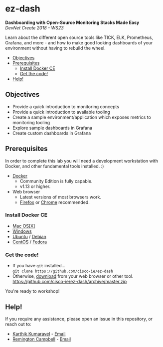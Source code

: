 # ez-dash
**Dashboarding with Open-Source Monitoring Stacks Made Easy**  
*DevNet Create 2018 - WS23*

Learn about the different open source tools like TICK, ELK, Prometheus, Grafana, and more - and how to make good looking dashboards of your environment without having to rebuild the wheel.

* [Objectives](#objectives)
* [Prerequisites](#prerequisites)
  * [Install Docker CE](#install-docker-ce)
  * [Get the code!](#get-the-code)
* [Help!](#help)

## Objectives

* Provide a quick introduction to monitoring concepts
* Provide a quick introduction to available tooling
* Create a sample environment/application which exposes metrics to monitoring tooling
* Explore sample dashboards in Grafana
* Create custom dashboards in Grafana

## Prerequisites
In order to complete this lab you will need a development workstation with Docker, and other fundamental tools installed. :)

* [Docker](https://www.docker.com/community-edition)
  * Community Edition is fully capable.
  * v1.13 or higher.
* Web browser
  * Latest versions of most browsers work.
  * [Firefox](https://www.mozilla.org/en-US/firefox/developer/) or [Chrome](https://www.google.com/chrome/) recommended.

### Install Docker CE

* [Mac OS[X]](https://docs.docker.com/docker-for-mac/install/)
* [Windows](https://docs.docker.com/docker-for-windows/install/)
* [Ubuntu](https://docs.docker.com/install/linux/docker-ce/ubuntu/) / [Debian](https://docs.docker.com/install/linux/docker-ce/debian/)
* [CentOS](https://docs.docker.com/install/linux/docker-ce/centos/) / [Fedora](https://docs.docker.com/install/linux/docker-ce/fedora/)

### Get the code!
* If you have `git` installed...  
`git clone https://github.com/cisco-ie/ez-dash`
* Otherwise, [download](https://github.com/cisco-ie/ez-dash/archive/master.zip) from your web browser or other tool.  
https://github.com/cisco-ie/ez-dash/archive/master.zip

You're ready to workshop!

## Help!
If you require any assistance, please open an issue in this repository, or reach out to:
* [Karthik Kumaravel](https://github.com/skkumaravel) - [Email](mailto:kkumara3@cisco.com)
* [Remington Campbell](https://github.com/remingtonc) - [Email](mailto:remcampb@cisco.com)
